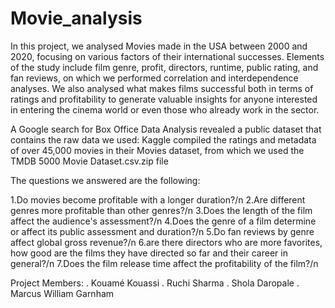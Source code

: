 # Movie_analysis

In this project, we analysed Movies made in the USA between 2000 and 2020, focusing on various factors of their international successes. Elements of the study include film genre, profit, directors, runtime, public rating, and fan reviews, on which we performed correlation and interdependence analyses. We also analysed what makes films successful both in terms of ratings and profitability to generate valuable insights for anyone interested in entering the cinema world or even those who already work in the sector.

A Google search for Box Office Data Analysis revealed a public dataset that contains the raw data we used:
Kaggle compiled the ratings and metadata of over 45,000 movies in their Movies dataset, from which we used the TMDB 5000 Movie Dataset.csv.zip file

The questions we answered are the following:

1.Do movies become profitable with a longer duration?/n
2.Are different genres more profitable than other genres?/n
3.Does the length of the film affect the audience's assessment?/n
4.Does the genre of a film determine or affect its public assessment and duration?/n
5.Do fan reviews by genre affect global gross revenue?/n
6.are there directors who are more favorites, how good are the films they have directed so far and their career in general?/n
7.Does the film release time affect the profitability of the film?/n

Project Members:
. Kouamé Kouassi
. Ruchi Sharma
. Shola Daropale
. Marcus William Garnham


